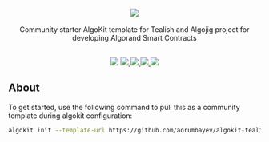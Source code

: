 <br/>
<div align="center">
<a href="https://github.com/aorumbayev/algokit-tealish-template"><img src="https://bafybeibpn3b47ynx3apxk63zhspap7pmrtvhzn7qxkc43slmkvejzs4lmq.ipfs.nftstorage.link"></a>
</div>
<br/>
<div align="center">
Community starter AlgoKit template for Tealish and Algojig project for developing Algorand Smart Contracts
<br />
<br />
</div>

<p align="center">
    <img  src="https://api.visitorbadge.io/api/visitors?path=https%3A%2F%2Fgithub.com%2Faorumbayev%algokit-tealish-template&countColor=black&style=flat" />
    <a target="_blank" href="https://tealish.tinyman.org/en/latest/">
        <img src="https://img.shields.io/badge/Browse-Tealish-green.svg" />
    </a>
    <a target="_blank" href="https://developer.algorand.org/algokit">
        <img src="https://img.shields.io/badge/Browse-Algokit-green.svg" />
    </a>
    <a href="https://github.com/aorumbayev/algokit-tealish-template">
        <img src="https://img.shields.io/github/stars/aorumbayev/algokit-tealish-template?color=green" />
    </a>
    <a  href="https://github.com/aorumbayev/algokit-tealish-template/network/members">
        <img src="https://img.shields.io/github/forks/aorumbayev/algokit-tealish-template?color=green" />
    </a>

</p>

## About

To get started, use the following command to pull this as a community template during algokit configuration:

```bash
algokit init --template-url https://github.com/aorumbayev/algokit-tealish-template
```
